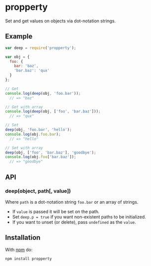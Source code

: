 # propperty

Set and get values on objects via dot-notation strings.

## Example

```js
var deep = require('propperty');

var obj = {
  foo: {
    bar: 'baz',
    'bar.baz': 'qux'
  }
};

// Get
console.log(deep(obj, 'foo.bar'));
  // => "baz"

// Get with array
console.log(deep(obj, ['foo', 'bar.baz']));
  // => "qux"

// Set
deep(obj, 'foo.bar', 'hello');
console.log(obj.foo.bar);
  // => "hello"

// Set with array
deep(obj, ['foo', 'bar.baz'], 'goodbye');
console.log(obj.foo['bar.baz']);
  // => "goodbye"
```

## API

### deep(object, path[, value])

Where `path` is a dot-notation string `foo.bar` or an array of strings.

- If `value` is passed it will be set on the path.
- Set `deep.p = true` if you want non-existent paths to be initialized.
- If you want to unset (or delete), pass `undefined` as the `value`.

## Installation

With [npm](https://npmjs.org) do:

```bash
npm install propperty
```
